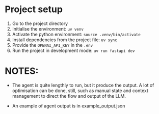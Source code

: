 # Project setup

1. Go to the project directory
2. Initialise the environment: `uv venv`
3. Activate the python environment: `source .venv/bin/activate`
4. Install dependencies from the project file: `uv sync`
5. Provide the `OPENAI_API_KEY` in the `.env`
6. Run the project in development mode: `uv run fastapi dev`

# NOTES:

- The agent is quite lengthly to run, but it produce the output. A lot of optimisation can be done, still, such as manual state and context management to direct the flow and output of the LLM.

- An example of agent output is in example_output.json
